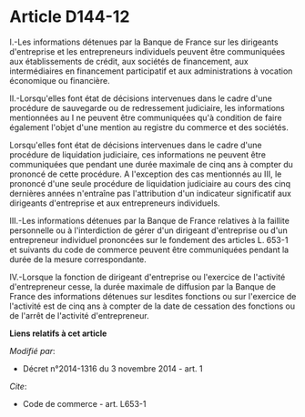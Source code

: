 # Article D144-12

I.-Les informations détenues par la Banque de France sur les dirigeants d'entreprise et les entrepreneurs individuels peuvent
être communiquées aux établissements de crédit, aux sociétés de financement, aux intermédiaires en financement participatif
et aux administrations à vocation économique ou financière. 

II.-Lorsqu'elles font état de décisions intervenues dans le cadre d'une procédure de sauvegarde ou de redressement
judiciaire, les informations mentionnées au I ne peuvent être communiquées qu'à condition de faire également l'objet d'une
mention au registre du commerce et des sociétés. 

Lorsqu'elles font état de décisions intervenues dans le cadre d'une procédure de liquidation judiciaire, ces informations ne
peuvent être communiquées que pendant une durée maximale de cinq ans à compter du prononcé de cette procédure. A l'exception
des cas mentionnés au III, le prononcé d'une seule procédure de liquidation judiciaire au cours des cinq dernières années
n'entraîne pas l'attribution d'un indicateur significatif aux dirigeants d'entreprise et aux entrepreneurs individuels. 

III.-Les informations détenues par la Banque de France relatives à la faillite personnelle ou à l'interdiction de gérer d'un
dirigeant d'entreprise ou d'un entrepreneur individuel prononcées sur le fondement des articles L. 653-1 et suivants du code
de commerce peuvent être communiquées pendant la durée de la mesure correspondante. 

IV.-Lorsque la fonction de dirigeant d'entreprise ou l'exercice de l'activité d'entrepreneur cesse, la durée maximale de
diffusion par la Banque de France des informations détenues sur lesdites fonctions ou sur l'exercice de l'activité est de
cinq ans à compter de la date de cessation des fonctions ou de l'arrêt de l'activité d'entrepreneur.

**Liens relatifs à cet article**

_Modifié par_:

  - Décret n°2014-1316 du 3 novembre 2014 - art. 1

_Cite_:

  - Code de commerce - art. L653-1
